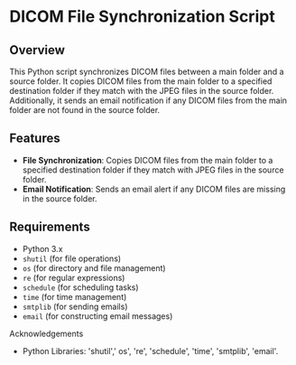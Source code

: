# DICOM File Synchronization Script

## Overview

This Python script synchronizes DICOM files between a main folder and a source folder. It copies DICOM files from the main folder to a specified destination folder if they match with the JPEG files in the source folder. Additionally, it sends an email notification if any DICOM files from the main folder are not found in the source folder.

## Features

- **File Synchronization**: Copies DICOM files from the main folder to a specified destination folder if they match with JPEG files in the source folder.
- **Email Notification**: Sends an email alert if any DICOM files are missing in the source folder.

## Requirements

- Python 3.x
- `shutil` (for file operations)
- `os` (for directory and file management)
- `re` (for regular expressions)
- `schedule` (for scheduling tasks)
- `time` (for time management)
- `smtplib` (for sending emails)
- `email` (for constructing email messages)

Acknowledgements

  - Python Libraries: 'shutil',' os', 're', 'schedule', 'time', 'smtplib', 'email'.
